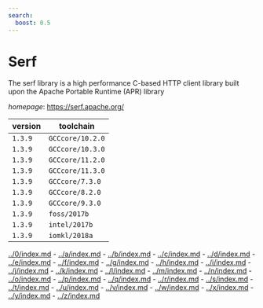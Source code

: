 ```yaml
---
search:
  boost: 0.5
---
```

# Serf

The serf library is a high performance C-based HTTP client library  built upon the Apache Portable Runtime (APR) library

*homepage*: <https://serf.apache.org/>

version | toolchain
--------|----------
``1.3.9`` | ``GCCcore/10.2.0``
``1.3.9`` | ``GCCcore/10.3.0``
``1.3.9`` | ``GCCcore/11.2.0``
``1.3.9`` | ``GCCcore/11.3.0``
``1.3.9`` | ``GCCcore/7.3.0``
``1.3.9`` | ``GCCcore/8.2.0``
``1.3.9`` | ``GCCcore/9.3.0``
``1.3.9`` | ``foss/2017b``
``1.3.9`` | ``intel/2017b``
``1.3.9`` | ``iomkl/2018a``

[../0/index.md](0) - [../a/index.md](a) - [../b/index.md](b) - [../c/index.md](c) - [../d/index.md](d) - [../e/index.md](e) - [../f/index.md](f) - [../g/index.md](g) - [../h/index.md](h) - [../i/index.md](i) - [../j/index.md](j) - [../k/index.md](k) - [../l/index.md](l) - [../m/index.md](m) - [../n/index.md](n) - [../o/index.md](o) - [../p/index.md](p) - [../q/index.md](q) - [../r/index.md](r) - [../s/index.md](s) - [../t/index.md](t) - [../u/index.md](u) - [../v/index.md](v) - [../w/index.md](w) - [../x/index.md](x) - [../y/index.md](y) - [../z/index.md](z)

